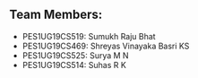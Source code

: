 ## Team Members:
- PES1UG19CS519: Sumukh Raju Bhat
- PES1UG19CS469: Shreyas Vinayaka Basri KS
- PES1UG19CS525: Surya M N
- PES1UG19CS514: Suhas R K
